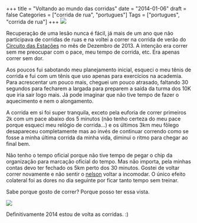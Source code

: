 +++
title = "Voltando ao mundo das corridas"
date = "2014-01-06"
draft = false
Categories = ["corrida de rua", "portugues"]
Tags = ["portugues", "corrida de rua"]
+++
![]( http://distilleryimage7.s3.amazonaws.com/7819a45a6c2311e382be12a6477cc8fb_6.jpg)

Recuperação de uma lesão nunca é fácil, já mais de um ano que não
participava de corridas de ruas e na voltei a correr na corrida de verão
do [Circuito das Estações](http://circuitodasestacoes.ativo.com/) no mês
de Dezembro de 2013. A intenção era correr sem me preocupar com o pace,
meu tempo de corrida, etc. Era apenas correr sem dor.

Aos poucos fui sabotando meu planejamento inicial, esqueci o meu tênis
de corrida e fui com um tênis que uso apenas para exercícios na
academia. Para acrescentar um pouco mais, cheguei um pouco atrasado,
faltando 30 segundos para fecharem a largada para preparem a saída da
turma dos 10K que iria sair logo mais. Já pode imaginar que não tive
tempo de fazer o aquecimento e nem o alongamento.

A corrida em si foi super tranquila, exceto pela euforia de correr
primeiros 2k com um pace abaixo dos 5 minutos (não tenho certeza do meu
pace porque esqueci meu relógio de corrida…) e os últimos 3km meu fôlego
desapareceu completamente mas ao invés de continuar correndo como se
fosse a minha última corrida da minha vida, diminui o ritmo para chegar
ao final bem.

Não tenho o tempo oficial porque não tive tempo de pegar o chip da
organização para marcação oficial do tempo. Mas não importa, pela minhas
contas devo ter fechado os 5km perto dos 30 minutos. Gostei de voltar
correr novamente e não sentir o
[nelson](http://www.fernandoike.com/2013/01/03/2012-a-transicao/) voltar
a incomodar. O único efeito colateral foi as dores no dia seguinte por
ficar tanto tempo sem treinar.

Sabe porque gosto de correr? Porque posso ter essa vista.

![](http://distilleryimage7.s3.amazonaws.com/b34b54986c2211e3889112900d0d04d7_6.jpg)

Definitivamente 2014 estou de volta as corridas. :)
